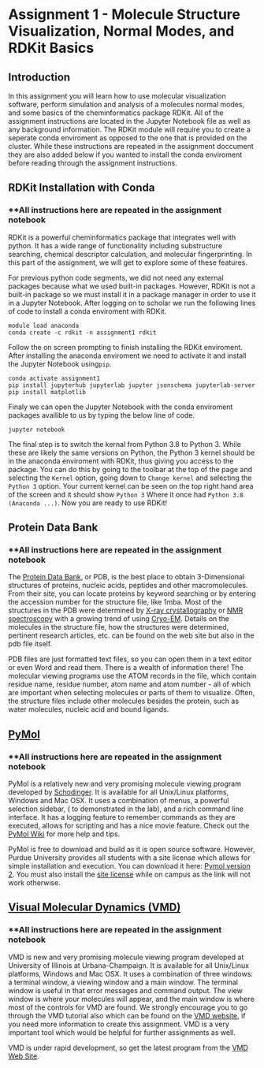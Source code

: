 # Assignment 1 - Molecule Structure Visualization, Normal Modes, and RDKit Basics

## Introduction

In this assignment you will learn how to use molecular visualization software, perform simulation and analysis of a molecules normal modes, and some basics of the cheminformatics package RDKit. All of the assignment instructions are located in the Jupyter Notebook file as well as any background information. The RDKit module will require you to create a seperate conda enviroment as opposed to the one that is provided on the cluster. While these instructions are repeated in the assignment doccument they are also added below if you wanted to install the conda enviroment before reading through the assignment instructions.

## RDKit Installation with Conda

### **All instructions here are repeated in the assignment notebook

RDKit is a powerful cheminformatics package that integrates well with python. It has a wide range of functionality including substructure searching, chemical descriptor calculation, and molecular fingerprinting. In this part of the assignment, we will get to explore some of these features. 

For previous python code segments, we did not need any external packages because what we used built-in packages. However, RDKit is not a built-in package so we must install it in a package manager in order to use it in a Jupyter Notebook. After logging on to scholar we run the following lines of code to install a conda enviroment with RDKit.

```
module load anaconda
conda create -c rdkit -n assignment1 rdkit
```

Follow the on screen prompting to finish installing the RDKit enviroment. After installing the anaconda enviroment we need to activate it and install the Jupyter Notebook using`pip`.

```
conda activate assignment1
pip install jupyterhub jupyterlab jupyter jsonschema jupyterlab-server
pip install matplotlib
```

Finaly we can open the Jupyter Notebook with the conda enviroment packages availible to us by typing the below line of code.

```
jupyter notebook
```

The final step is to switch the kernal from Python 3.8 to Python 3. While these are likely the same versions on Python, the Python 3 kernel should be in the anaconda enviroment with RDKit, thus giving you access to the package. You can do this by going to the toolbar at the top of the page and selecting the `Kernel` option, going down to `Change kernel` and selecting the `Python 3` option. Your current kernel can be seen on the top right hand area of the screen and it should show `Python 3` Where it once had `Python 3.8 (Anaconda ...)`. Now you are ready to use RDKit!

## Protein Data Bank

### **All instructions here are repeated in the assignment notebook

The [Protein Data Bank](https://www.rcsb.org/), or PDB, is the best place to obtain 3-Dimensional structures of proteins, nucleic acids, peptides and other macromolecules. From their site, you can locate proteins by keyword searching or by entering the accession number for the structure file, like 1mba. Most of the structures in the PDB were determined by [X-ray crystallography](https://en.wikipedia.org/wiki/X-ray_crystallography) or [NMR spectroscopy](https://en.wikipedia.org/wiki/Nuclear_magnetic_resonance_spectroscopy) with a growing trend of using [Cryo-EM](https://en.wikipedia.org/wiki/Cryogenic_electron_microscopy). Details on the molecules in the structure file, how the structures were determined, pertinent research articles, etc. can be found on the web site but also in the pdb file itself.

PDB files are just formatted text files, so you can open them in a text editor or even Word and read them. There is a wealth of information there! The molecular viewing programs use the ATOM records in the file, which contain residue name, residue number, atom name and atom number - all of which are important when selecting molecules or parts of them to visualize. Often, the structure files include other molecules besides the protein, such as water molecules, nucleic acid and bound ligands.

## [PyMol](https://pymol.org/2/) 

### **All instructions here are repeated in the assignment notebook

PyMol is a relatively new and very promising molecule viewing program developed by [Schodinger](https://www.schrodinger.com/). It is available for all Unix/Linux platforms, Windows and Mac OSX. It uses a combination of menus, a powerful selection sidebar, ( to demonstrated in the lab), and a rich command line interface. It has a logging feature to remember commands as they are executed, allows for scripting and has a nice movie feature. Check out the [PyMol Wiki](https://pymolwiki.org/index.php/Practical_Pymol_for_Beginners) for more help and tips.

PyMol is free to download and build as it is open source software. However, Purdue University provides all students with a site license which allows for simple installation and execution. You can download it here: [Pymol version 2](https://pymol.org/2/). You must also install the [site license](https://pymol.org/dsc/index.php?ip=license/) while on campus as the link will not work otherwise.

## [Visual Molecular Dynamics (VMD)](http://www.ks.uiuc.edu/Research/vmd/) 

### **All instructions here are repeated in the assignment notebook

VMD is new and very promising molecule viewing program developed at University of Illinois at Urbana-Champaign. It is available for all Unix/Linux platforms, Windows and Mac OSX. It uses a combination of three windows: a terminal window, a viewing window and a main window. The terminal window is useful in that error messages and command output. The view window is where your molecules will appear, and the main window is where most of the controls for VMD are found. We strongly encourage you to go through the VMD tutorial also which can be found on the [VMD website](http://www.ks.uiuc.edu/Research/vmd/current/docs.html#tutorials), if you need more information to create this assignment. VMD is a very important tool which would be helpful for further assignments as well.

VMD is under rapid development, so get the latest program from the [VMD Web Site](https://www.ks.uiuc.edu/Development/Download/download.cgi?PackageName=VMD).
